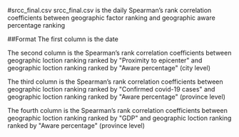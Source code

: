 #srcc_final.csv
srcc_final.csv is the daily Spearman’s rank correlation coefficients between geographic factor ranking and geographic aware percentage ranking

##Format
The first column is the date

The second column is the Spearman’s rank correlation coefficients between geographic loction ranking ranked by "Proximity to epicenter" and geographic loction ranking ranked by "Aware percentage" (city level)

The third column is the Spearman’s rank correlation coefficients between geographic loction ranking ranked by "Confirmed covid-19 cases" and geographic loction ranking ranked by "Aware percentage" (province level)

The fourth column is the Spearman’s rank correlation coefficients between geographic loction ranking ranked by "GDP" and geographic loction ranking ranked by "Aware percentage" (province level)
